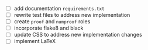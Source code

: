 - [ ] add documentation `requirements.txt`
- [ ] rewrite test files to address new implementation
- [ ] create `proof` and `numproof` roles
- [ ] incorporate flake8 and black
- [ ] update CSS to address new implementation changes
- [ ] implement LaTeX